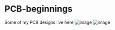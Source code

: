 # PCB-beginnings
Some of my PCB designs live here
![image](https://user-images.githubusercontent.com/77077715/132923275-bd820b7d-265d-42af-9554-6fee4015058b.png)
![image](https://user-images.githubusercontent.com/77077715/132923227-3fbb9d29-0066-4353-96f9-edc321d97bcf.png)

